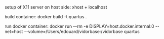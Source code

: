 setup of X11 server on host side:
xhost + localhost

build container:
docker build -t quartus .

run docker container:
docker run --rm -e DISPLAY=host.docker.internal:0 --net=host --volume=/Users/edouard/vidorbase:/vidorbase quartus
